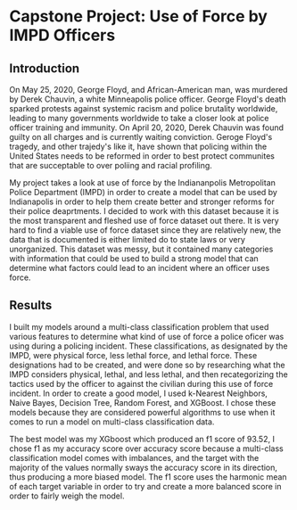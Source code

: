 # Capstone Project: Use of Force by IMPD Officers

## Introduction

On May 25, 2020, George Floyd, and African-American man, was murdered by Derek Chauvin, a white Minneapolis police officer. George Floyd's death sparked protests against systemic racism and police brutality worldwide, leading to many governments worldwide to take a closer look at police officer training and immunity. On April 20, 2020, Derek Chauvin was found guilty on all charges and is currently waiting conviction. Geroge Floyd's tragedy, and other trajedy's like it, have shown that policing within the United States needs to be reformed in order to best protect communites that are succeptable to over poliing and racial profiling. 

My project takes a look at use of force by the Indiananpolis Metropolitan Police Department (IMPD) in order to create a model that can be used by Indianapolis in order to help them create better and stronger reforms for their police deaprtments. I decided to work with this dataset because it is the most transparent and fleshed use of force dataset out there. It is very hard to find a viable use of force dataset since they are relatively new, the data that is documented is either limited do to state laws or very unorganized. This dataset was messy, but it contained many categories with information that could be used to build a strong model that can determine what factors could lead to an incident where an officer uses force. 

## Results

I built my models around a multi-class classification problem that used various features to determine what kind of use of force a police oficer was using during a policing incident. These classifications, as designated by the IMPD, were physical force, less lethal force, and lethal force. These designations had to be created, and were done so by researching what the IMPD considers physical, lethal, and less lethal, and then recategorizing the tactics used by the officer to against the civilian during this use of force incident. In order to create a good model, I used k-Nearest Neighbors, Naive Bayes, Decision Tree, Random Forest, and XGBoost. I chose these models because they are considered powerful algorithms to use when it comes to run a model on multi-class classification data.

The best model was my XGboost which produced an f1 score of 93.52, I chose f1 as my accuracy score over accuracy score because a multi-class classification model comes with imbalances, and the target with the majority of the values normally sways the accuracy score in its direction, thus producing a more biased model. The f1 score uses the harmonic mean of each target variable in order to try and create a more balanced score in order to fairly weigh the model. 